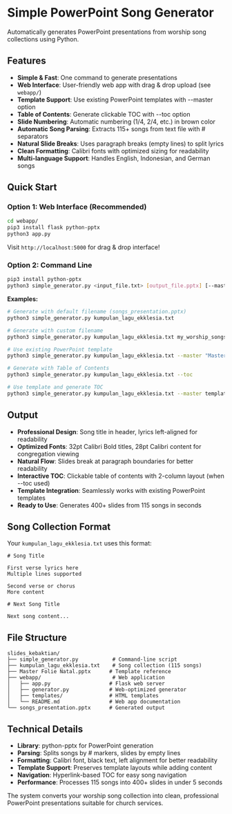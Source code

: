 # Simple PowerPoint Song Generator

Automatically generates PowerPoint presentations from worship song collections using Python.

## Features

- **Simple & Fast**: One command to generate presentations
- **Web Interface**: User-friendly web app with drag & drop upload (see `webapp/`)
- **Template Support**: Use existing PowerPoint templates with --master option
- **Table of Contents**: Generate clickable TOC with --toc option
- **Slide Numbering**: Automatic numbering (1/4, 2/4, etc.) in brown color
- **Automatic Song Parsing**: Extracts 115+ songs from text file with # separators  
- **Natural Slide Breaks**: Uses paragraph breaks (empty lines) to split lyrics
- **Clean Formatting**: Calibri fonts with optimized sizing for readability
- **Multi-language Support**: Handles English, Indonesian, and German songs

## Quick Start

### Option 1: Web Interface (Recommended)
```bash
cd webapp/
pip3 install flask python-pptx
python3 app.py
```
Visit `http://localhost:5000` for drag & drop interface!

### Option 2: Command Line
```bash
pip3 install python-pptx
python3 simple_generator.py <input_file.txt> [output_file.pptx] [--master template.pptx] [--toc]
```

**Examples:**
```bash
# Generate with default filename (songs_presentation.pptx)
python3 simple_generator.py kumpulan_lagu_ekklesia.txt

# Generate with custom filename
python3 simple_generator.py kumpulan_lagu_ekklesia.txt my_worship_songs.pptx

# Use existing PowerPoint template
python3 simple_generator.py kumpulan_lagu_ekklesia.txt --master "Master Folie Natal.pptx"

# Generate with Table of Contents
python3 simple_generator.py kumpulan_lagu_ekklesia.txt --toc

# Use template and generate TOC
python3 simple_generator.py kumpulan_lagu_ekklesia.txt --master template.pptx --toc
```

## Output

- **Professional Design**: Song title in header, lyrics left-aligned for readability
- **Optimized Fonts**: 32pt Calibri Bold titles, 28pt Calibri content for congregation viewing
- **Natural Flow**: Slides break at paragraph boundaries for better readability
- **Interactive TOC**: Clickable table of contents with 2-column layout (when --toc used)
- **Template Integration**: Seamlessly works with existing PowerPoint templates
- **Ready to Use**: Generates 400+ slides from 115 songs in seconds

## Song Collection Format

Your `kumpulan_lagu_ekklesia.txt` uses this format:
```
# Song Title

First verse lyrics here
Multiple lines supported

Second verse or chorus
More content

# Next Song Title

Next song content...
```

## File Structure

```
slides_kebaktian/
├── simple_generator.py           # Command-line script
├── kumpulan_lagu_ekklesia.txt    # Song collection (115 songs)
├── Master Folie Natal.pptx      # Template reference
├── webapp/                       # Web application
│   ├── app.py                   # Flask web server
│   ├── generator.py             # Web-optimized generator
│   ├── templates/               # HTML templates
│   └── README.md                # Web app documentation
└── songs_presentation.pptx      # Generated output
```

## Technical Details

- **Library**: python-pptx for PowerPoint generation
- **Parsing**: Splits songs by # markers, slides by empty lines
- **Formatting**: Calibri font, black text, left alignment for better readability
- **Template Support**: Preserves template layouts while adding content
- **Navigation**: Hyperlink-based TOC for easy song navigation
- **Performance**: Processes 115 songs into 400+ slides in under 5 seconds

The system converts your worship song collection into clean, professional PowerPoint presentations suitable for church services.